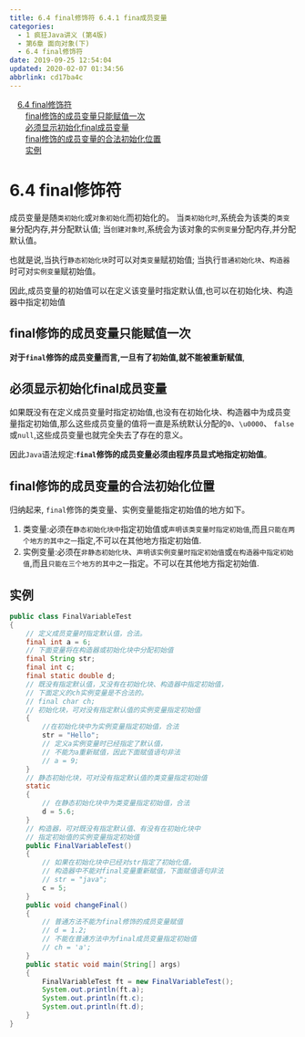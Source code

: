 ```yaml
---
title: 6.4 final修饰符 6.4.1 fina成员变量
categories: 
  - 1 疯狂Java讲义 (第4版)
  - 第6章 面向对象(下)
  - 6.4 final修饰符
date: 2019-09-25 12:54:04
updated: 2020-02-07 01:34:56
abbrlink: cd17ba4c
---
```

<div id='my_toc'><a href="/JavaReadingNotes/cd17ba4c/#6-4-final修饰符" class="header_1">6.4 final修饰符</a>&nbsp;<br><a href="/JavaReadingNotes/cd17ba4c/#final修饰的成员变量只能赋值一次" class="header_2">final修饰的成员变量只能赋值一次</a>&nbsp;<br><a href="/JavaReadingNotes/cd17ba4c/#必须显示初始化final成员变量" class="header_2">必须显示初始化final成员变量</a>&nbsp;<br><a href="/JavaReadingNotes/cd17ba4c/#final修饰的成员变量的合法初始化位置" class="header_2">final修饰的成员变量的合法初始化位置</a>&nbsp;<br><a href="/JavaReadingNotes/cd17ba4c/#实例" class="header_2">实例</a>&nbsp;<br></div>
<style>.header_1{margin-left: 1em;}.header_2{margin-left: 2em;}.header_3{margin-left: 3em;}.header_4{margin-left: 4em;}.header_5{margin-left: 5em;}.header_6{margin-left: 6em;}</style>
<!--more-->
<script>if (navigator.platform.search('arm')==-1){document.getElementById('my_toc').style.display = 'none';}var e,p = document.getElementsByTagName('p');while (p.length>0) {e = p[0];e.parentElement.removeChild(e);}</script>

<!--end-->
<!--SSTStart-->
# 6.4 final修饰符 #
成员变量是随`类初始化`或`对象初始化`而初始化的。
当`类初始化时`,系统会为该类的`类变量`分配内存,并分配默认值;
当`创建对象时`,系统会为该对象的`实例变量`分配内存,并分配默认值。

也就是说,当执行`静态初始化块`时可以对`类变量`赋初始值;
当执行`普通初始化块`、`构造器`时可对`实例变量`赋初始值。

因此,成员变量的初始值可以在定义该变量时指定默认值,也可以在初始化块、构造器中指定初始值

## final修饰的成员变量只能赋值一次 ##
**对于`final`修饰的成员变量而言,一旦有了初始值,就不能被重新赋值**,

## 必须显示初始化final成员变量 ##
如果既没有在定义成员变量时指定初始值,也没有在初始化块、构造器中为成员变量指定初始值,那么这些成员变量的值将一直是系统默认分配的`0`、`\u0000`、 `false`或`null`,这些成员变量也就完全失去了存在的意义。

因此`Java`语法规定:**`final`修饰的成员变量必须由程序员显式地指定初始值**。

## final修饰的成员变量的合法初始化位置 ##
归纳起来, `final`修饰的类变量、实例变量能指定初始值的地方如下。
1. 类变量:必须在`静态初始化块中`指定初始值或`声明该类变量时指定初始值`,而且`只能在两个地方的其中之一`指定,不可以在其他地方指定初始值.
2. 实例变量:必须在`非静态初始化块`、`声明该实例变量时指定初始值`或`在构造器中指定初始值`,而且`只能在三个地方的其中之一`指定。不可以在其他地方指定初始值.

<!--SSTStop-->

## 实例 ##
```java
public class FinalVariableTest
{
    // 定义成员变量时指定默认值，合法。
    final int a = 6;
    // 下面变量将在构造器或初始化块中分配初始值
    final String str;
    final int c;
    final static double d;
    // 既没有指定默认值，又没有在初始化块、构造器中指定初始值，
    // 下面定义的ch实例变量是不合法的。
    // final char ch;
    // 初始化块，可对没有指定默认值的实例变量指定初始值
    {
        //在初始化块中为实例变量指定初始值，合法
        str = "Hello";
        // 定义a实例变量时已经指定了默认值，
        // 不能为a重新赋值，因此下面赋值语句非法
        // a = 9;
    }
    // 静态初始化块，可对没有指定默认值的类变量指定初始值
    static
    {
        // 在静态初始化块中为类变量指定初始值，合法
        d = 5.6;
    }
    // 构造器，可对既没有指定默认值、有没有在初始化块中
    // 指定初始值的实例变量指定初始值
    public FinalVariableTest()
    {
        // 如果在初始化块中已经对str指定了初始化值，
        // 构造器中不能对final变量重新赋值，下面赋值语句非法
        // str = "java";
        c = 5;
    }
    public void changeFinal()
    {
        // 普通方法不能为final修饰的成员变量赋值
        // d = 1.2;
        // 不能在普通方法中为final成员变量指定初始值
        // ch = 'a';
    }
    public static void main(String[] args)
    {
        FinalVariableTest ft = new FinalVariableTest();
        System.out.println(ft.a);
        System.out.println(ft.c);
        System.out.println(ft.d);
    }
}
```


